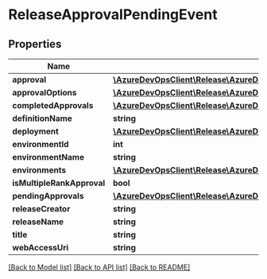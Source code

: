 # ReleaseApprovalPendingEvent

## Properties
Name | Type | Description | Notes
------------ | ------------- | ------------- | -------------
**approval** | [**\AzureDevOpsClient\Release\AzureDevOpsClient\Release\Model\ReleaseApproval**](ReleaseApproval.md) |  | [optional] 
**approvalOptions** | [**\AzureDevOpsClient\Release\AzureDevOpsClient\Release\Model\ApprovalOptions**](ApprovalOptions.md) |  | [optional] 
**completedApprovals** | [**\AzureDevOpsClient\Release\AzureDevOpsClient\Release\Model\ReleaseApproval[]**](ReleaseApproval.md) |  | [optional] 
**definitionName** | **string** |  | [optional] 
**deployment** | [**\AzureDevOpsClient\Release\AzureDevOpsClient\Release\Model\Deployment**](Deployment.md) |  | [optional] 
**environmentId** | **int** |  | [optional] 
**environmentName** | **string** |  | [optional] 
**environments** | [**\AzureDevOpsClient\Release\AzureDevOpsClient\Release\Model\ReleaseEnvironment[]**](ReleaseEnvironment.md) |  | [optional] 
**isMultipleRankApproval** | **bool** |  | [optional] 
**pendingApprovals** | [**\AzureDevOpsClient\Release\AzureDevOpsClient\Release\Model\ReleaseApproval[]**](ReleaseApproval.md) |  | [optional] 
**releaseCreator** | **string** |  | [optional] 
**releaseName** | **string** |  | [optional] 
**title** | **string** |  | [optional] 
**webAccessUri** | **string** |  | [optional] 

[[Back to Model list]](../README.md#documentation-for-models) [[Back to API list]](../README.md#documentation-for-api-endpoints) [[Back to README]](../README.md)


